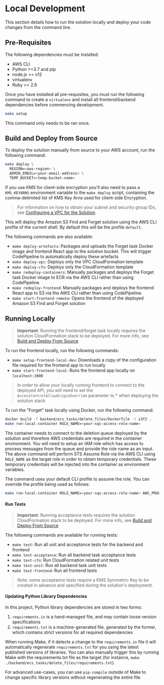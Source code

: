 # Local Development

This section details how to run the solution locally and deploy your code
changes from the command line.

## Pre-Requisites

The following dependencies must be installed:

- AWS CLI
- Python >=3.7 and pip
- node.js >= v12
- virtualenv
- Ruby >= 2.6

Once you have installed all pre-requisites, you must run the following command
to create a `virtualenv` and install all frontend/backend dependencies before
commencing development.

```bash
make setup
```

This command only needs to be ran once.

## Build and Deploy from Source

To deploy the solution manually from source to your AWS account, run the
following command:

```bash
make deploy \
  REGION=<aws-region> \
  ADMIN_EMAIL=<your-email-address> \
  TEMP_BUCKET=<temp-bucket-name>
```

If you use KMS for client-side encryption you'll also need to pass a
`KMS_KEYARNS` environment variable to the `make deploy` script, containing the
comma-delimited list of KMS Key Arns used for client-side Encryption.

> For information on how to obtain your subnet and security group IDs, see
> [Configuring a VPC for the Solution](USER_GUIDE.md#configuring-a-vpc-for-the-solution).

This will deploy the Amazon S3 Find and Forget solution using the AWS CLI
profile of the current shell. By default this will be the profile `default`.

The following commands are also available:

- `make deploy-artefacts`: Packages and uploads the Forget task Docker image and
  frontend React app to the solution bucket. This will trigger CodePipeline to
  automatically deploy these artefacts
- `make deploy-vpc`: Deploys only the VPC CloudFormation template
- `make deploy-cfn`: Deploys only the CloudFormation template
- `make redeploy-containers`: Manually packages and deploys the Forget task
  Docker image to ECR via the AWS CLI rather than using CodePipeline.
- `make redeploy-frontend`: Manually packages and deploys the frontend React app
  to S3 via the AWS CLI rather than using CodePipeline.
- `make start-frontend-remote`: Opens the frontend of the deployed Amazon S3
  Find and Forget solution

## Running Locally

> **Important**: Running the frontend/forget task locally requires the solution
> CloudFormation stack to be deployed. For more info, see
> [Build and Deploy From Source](#build-and-deploy-from-source)

To run the frontend locally, run the following commands:

- `make setup-frontend-local-dev`: Downloads a copy of the configuration file
  required for the frontend app to run locally
- `make start-frontend-local`: Runs the frontend app locally on `localhost:3000`

> In order to allow your locally running frontend to connect to the deployed
> API, you will need to set the `AccessControlAllowOriginOverride` parameter
> to \* when deploying the solution stack

To run the "Forget" task locally using Docker, run the following command:

```bash
docker build -f backend/ecs_tasks/delete_files/Dockerfile -t s3f2 .
make run-local-container ROLE_NAME=<your-sqs-access-role-name>
```

The container needs to connect to the deletion queue deployed by the solution
and therefore AWS credentials are required in the container environment. You
will need to setup an IAM role which has access to process messages from the
queue and provide the role name as an input. The above command will perform STS
Assume Role via the AWS CLI using `ROLE_NAME` as the target role in order to
obtain temporary credentials. These temporary credentials will be injected into
the container as environment variables.

The command uses your default CLI profile to assume the role. You can override
the profile being used as follows:

```bash
make run-local-container ROLE_NAME=<your-sqs-access-role-name> AWS_PROFILE=my-profile
```

#### Run Tests

> **Important**: Running acceptance tests requires the solution CloudFormation
> stack to be deployed. For more info, see
> [Build and Deploy From Source](#build-and-deploy-from-source)

The following commands are available for running tests:

- `make test`: Run all unit and acceptance tests for the backend and frontend
- `make test-acceptance`: Run all backend task acceptance tests
- `make test-cfn`: Run CloudFormation related unit tests
- `make test-unit`: Run all backend task unit tests
- `make test-frontend`: Run all frontend tests

> Note: some acceptance tests require a KMS Symmetric Key to be created in
> advance and specified during the solution's deployment.

#### Updating Python Library Dependencies

In this project, Python library dependencies are stored in two forms:

1. `requirements.in` is a hand-managed file, and may contain loose version
   specifications
2. `requirements.txt` is a machine-generated file, generated by the former,
   which contains strict versions for all required dependencies

When running Make, if it detects a change to the `requirements.in` file it will
automatically regenerate `requirements.txt` for you using the latest published
versions of libraries. You can also manually trigger this by running Make with
the requirements.txt file as the target (for instance,
`make ./backend/ecs_tasks/delete_files/requirements.txt`).

For advanced use-cases, you can use `pip-compile` outside of Make to change
specific library versions without regenerating the entire file.
